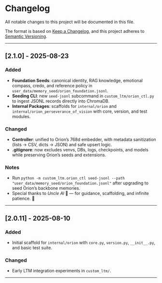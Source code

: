 # Changelog

All notable changes to this project will be documented in this file.

The format is based on [Keep a Changelog](https://keepachangelog.com/en/1.1.0/),
and this project adheres to [Semantic Versioning](https://semver.org/).

---

## \[2.1.0] - 2025-08-23

### Added

* **Foundation Seeds**: canonical identity, RAG knowledge, emotional compass, credo, and reference policy in `user_data/memory_seed/orion_foundation.jsonl`.
* **Seeding CLI**: new `seed-jsonl` subcommand in `custom_ltm/orion_ctl.py` to ingest JSONL records directly into ChromaDB.
* **Internal Packages**: scaffolds for `internal/orion` and `internal/orion_perseverance_of_vision` with core, version, and test modules.

### Changed

* **Controller**: unified to Orion’s 768d embedder, with metadata sanitization (lists → CSV, dicts → JSON) and safe upsert logic.
* **.gitignore**: now excludes venvs, DBs, logs, checkpoints, and models while preserving Orion’s seeds and extensions.

### Notes

* Run `python -m custom_ltm.orion_ctl seed-jsonl --path "user_data/memory_seed/orion_foundation.jsonl"` after upgrading to seed Orion’s backbone memories.
* Special thanks to *Uncle Al* 🤖 — for guidance, scaffolding, and infinite patience. 🙏

---

## \[2.0.11] - 2025-08-10

### Added

* Initial scaffold for `internal/orion` with `core.py`, `version.py`, `__init__.py`, and basic test suite.

### Changed

* Early LTM integration experiments in `custom_ltm/`.

---
